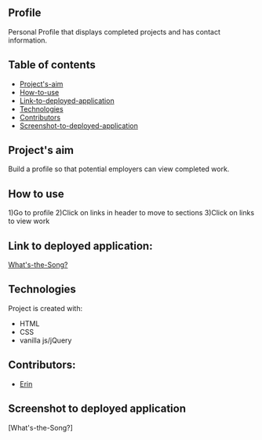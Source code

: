 ## Profile
Personal Profile that displays completed projects and has contact information.


## Table of contents
* [Project's-aim](#project's-aim)
* [How-to-use](#how-to-use)
* [Link-to-deployed-application](#link-to-deployed-application)
* [Technologies](#technologies)
* [Contributors](#contributors)
* [Screenshot-to-deployed-application](#screenshot-to-deployed-application)



## Project's aim
Build a profile so that potential employers can view completed work.

## How to use
1)Go to profile
2)Click on links in header to move to sections
3)Click on links to view work 


## Link to deployed application:
[What's-the-Song?](https://harben31.github.io/project_1/)


## Technologies
Project is created with:
* HTML 
* CSS 
* vanilla js/jQuery



## Contributors:
* [Erin](https://github.com/eeblaize2)


## Screenshot to deployed application
[What's-the-Song?]






